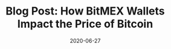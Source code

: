 ---
title: "Blog Post: How BitMEX Wallets Impact the Price of Bitcoin"
date: 2020-06-27
tags: [blockchain, blog post, finance]
excerpt: "Blockchian, Finance, Cryptocurrency"
link: https://hackernoon.com/how-bitmex-wallets-impact-the-price-of-bitcoin-0km3yxq
---